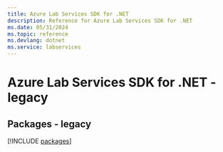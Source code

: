```yaml
---
title: Azure Lab Services SDK for .NET
description: Reference for Azure Lab Services SDK for .NET
ms.date: 05/31/2024
ms.topic: reference
ms.devlang: dotnet
ms.service: labservices
---
```

# Azure Lab Services SDK for .NET - legacy
## Packages - legacy
[!INCLUDE [packages](lab-services-index.md)]